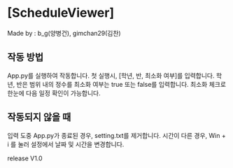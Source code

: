 # [ScheduleViewer]
Made by : b_g(양병건), gimchan29(김찬)

## 작동 방법
App.py를 실행하여 작동합니다.
첫 실행시, [학년, 반, 최소화 여부]를 입력합니다.
학년, 반은 범위 내의 정수를 최소화 여부는 true 또는 false를 입력합니다.
최소화 체크로 한눈에 다음 일정 확인이 가능합니다.

## 작동되지 않을 때
입력 도중 App.py가 종료된 경우, setting.txt를 제거합니다.
시간이 다른 경우, Win + i 를 눌러 설정에서 날짜 및 시간을 변경합니다.

release V1.0
